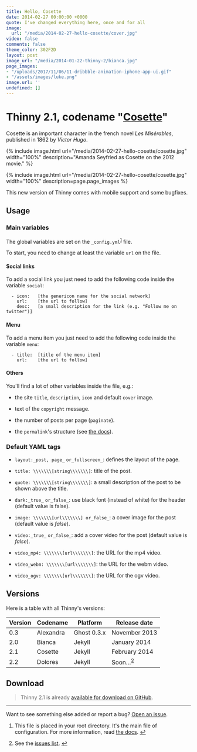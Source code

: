 ```yaml
---
title: Hello, Cosette
date: 2014-02-27 00:00:00 +0000
quote: I've changed everything here, once and for all
image:
  url: "/media/2014-02-27-hello-cosette/cover.jpg"
video: false
comments: false
theme_color: 302F2D
layout: post
image_url: "/media/2014-01-22-thinny-2/bianca.jpg"
page_images:
- "/uploads/2017/11/06/11-dribbble-animation-iphone-app-ui.gif"
- "/assets/images/luke.png"
image.url: ''
undefined: []
---
```

# Thinny 2.1, codename "[Cosette](http://lesmiserables.wikia.com/wiki/Cosette)"

Cosette is an important character in the french novel _Les Misérables_, published in 1862 by _Victor Hugo_.

{% include image.html url="/media/2014-02-27-hello-cosette/cosette.jpg" width="100%" description="Amanda Seyfried as Cosette on the 2012 movie." %}

{% include image.html  url="/media/2014-02-27-hello-cosette/cosette.jpg"  width="100%" description=page.page_images %}

This new version of Thinny comes with mobile support and some bugfixes.

## Usage

### Main variables

The global variables are set on the `_config.yml`<sup id="fnref:1"><a class="footnote" href="#fn:1">1</a></sup> file.

To start, you need to change at least the variable `url` on the file.

#### Social links

To add a social link you just need to add the following code inside the variable `social`:

      - icon:   [the genericon name for the social network]
        url:    [the url to follow]
        desc:   [a small description for the link (e.g. "Follow me on twitter")]

#### Menu

To add a menu item you just need to add the following code inside the variable `menu`:

      - title:  [title of the menu item]
        url:    [the url to follow]

#### Others

You'll find a lot of other variables inside the file, e.g.:

* the site `title`, `description`, `icon` and default `cover` image.

* text of the `copyright` message.

* the number of posts per page (`paginate`).

* the `permalink`'s structure (see [the docs](http://jekyllrb.com/docs/pagination/)).

### Default YAML tags

* `layout:_post, page_` `or_fullscreen_`: defines the layout of the page.

* `title: \\\\\\\[string\\\\\\\]`: title of the post.

* `quote: \\\\\\\[string\\\\\\\]`: a small description of the post to be shown above the title.

* `dark:_true_` `or_false_`: use black font (instead of white) for the header (default value is false).

* `image: \\\\\\\[url\\\\\\\] or_false_`: a cover image for the post (default value is _false_).

* `video:_true_` `or_false_`: add a cover video for the post (default value is _false_).

* `video_mp4: \\\\\\\[url\\\\\\\]`: the URL for the mp4 video.

* `video_webm: \\\\\\\[url\\\\\\\]`: the URL for the webm video.

* `video_ogv: \\\\\\\[url\\\\\\\]`: the URL for the ogv video.

## Versions

Here is a table with all Thinny's versions:

| Version | Codename | Platform | Release date |
| --- | --- | --- | --- |
| 0.3 | Alexandra | Ghost 0.3.x | November 2013 |
| 2.0 | Bianca | Jekyll | January 2014 |
| 2.1 | Cosette | Jekyll | February 2014 |
| 2.2 | Dolores | Jekyll | Soon…<sup id="fnref:2"><a class="footnote" href="#fn:2">2</a></sup> |

## Download

> Thinny 2.1 is already [available for download on GitHub](https://github.com/camporez/Thinny/releases).

---

Want to see something else added or report a bug? [Open an issue](https://github.com/camporez/camporez.github.io/issues/new).

<div class="footnotes"><ol><li id="fn:1"><p>This file is placed in your root directory. It's the main file of configuration. For more information, read <a href="http://jekyllrb.com/docs/configuration/">the docs</a>. <a class="reversefootnote" href="#fnref:1">↩</a></p></li><li id="fn:2"><p>See the <a href="https://github.com/camporez/camporez.github.io/issues?milestone=3">issues list</a>. <a class="reversefootnote" href="#fnref:2">↩</a></p></li></ol></div>